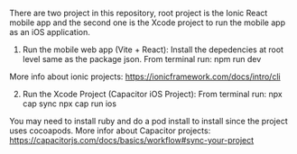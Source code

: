 
There are two project in this repository, root project is the Ionic React mobile app and the second one is the Xcode project to run the mobile app as an iOS application.

1) Run the mobile web app (Vite + React):
Install the depedencies at root level same as the package json.
From terminal run: 
npm run dev

More info about ionic projects: https://ionicframework.com/docs/intro/cli

2) Run the Xcode Project (Capacitor iOS Project):
From terminal run:
npx cap sync
npx cap run ios

You may need to install ruby and do a pod install to install since the project uses cocoapods.
More infor about Capacitor projects: https://capacitorjs.com/docs/basics/workflow#sync-your-project
